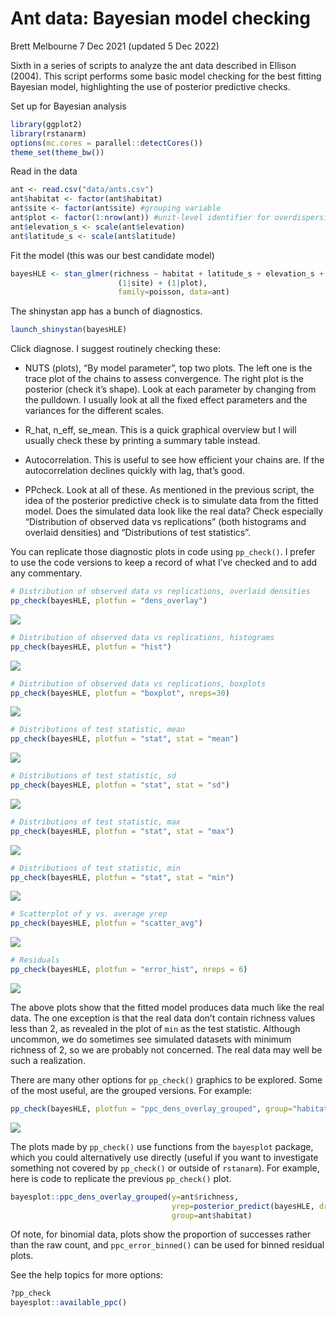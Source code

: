 Ant data: Bayesian model checking
================
Brett Melbourne
7 Dec 2021 (updated 5 Dec 2022)

Sixth in a series of scripts to analyze the ant data described in
Ellison (2004). This script performs some basic model checking for the
best fitting Bayesian model, highlighting the use of posterior
predictive checks.

Set up for Bayesian analysis

``` r
library(ggplot2)
library(rstanarm)
options(mc.cores = parallel::detectCores())
theme_set(theme_bw())
```

Read in the data

``` r
ant <- read.csv("data/ants.csv")
ant$habitat <- factor(ant$habitat)
ant$site <- factor(ant$site) #grouping variable
ant$plot <- factor(1:nrow(ant)) #unit-level identifier for overdispersion
ant$elevation_s <- scale(ant$elevation)
ant$latitude_s <- scale(ant$latitude)
```

Fit the model (this was our best candidate model)

``` r
bayesHLE <- stan_glmer(richness ~ habitat + latitude_s + elevation_s + 
                        (1|site) + (1|plot), 
                        family=poisson, data=ant)
```

The shinystan app has a bunch of diagnostics.

``` r
launch_shinystan(bayesHLE)
```

Click diagnose. I suggest routinely checking these:

- NUTS (plots), “By model parameter”, top two plots. The left one is the
  trace plot of the chains to assess convergence. The right plot is the
  posterior (check it’s shape). Look at each parameter by changing from
  the pulldown. I usually look at all the fixed effect parameters and
  the variances for the different scales.

- R_hat, n_eff, se_mean. This is a quick graphical overview but I will
  usually check these by printing a summary table instead.

- Autocorrelation. This is useful to see how efficient your chains are.
  If the autocorrelation declines quickly with lag, that’s good.

- PPcheck. Look at all of these. As mentioned in the previous script,
  the idea of the posterior predictive check is to simulate data from
  the fitted model. Does the simulated data look like the real data?
  Check especially “Distribution of observed data vs replications” (both
  histograms and overlaid densities) and “Distributions of test
  statistics”.

You can replicate those diagnostic plots in code using `pp_check()`. I
prefer to use the code versions to keep a record of what I’ve checked
and to add any commentary.

``` r
# Distribution of observed data vs replications, overlaid densities
pp_check(bayesHLE, plotfun = "dens_overlay")
```

![](15_4_ants_bayes_diagnostics_files/figure-gfm/unnamed-chunk-5-1.png)<!-- -->

``` r
# Distribution of observed data vs replications, histograms
pp_check(bayesHLE, plotfun = "hist")
```

![](15_4_ants_bayes_diagnostics_files/figure-gfm/unnamed-chunk-5-2.png)<!-- -->

``` r
# Distribution of observed data vs replications, boxplots
pp_check(bayesHLE, plotfun = "boxplot", nreps=30)
```

![](15_4_ants_bayes_diagnostics_files/figure-gfm/unnamed-chunk-5-3.png)<!-- -->

``` r
# Distributions of test statistic, mean
pp_check(bayesHLE, plotfun = "stat", stat = "mean")
```

![](15_4_ants_bayes_diagnostics_files/figure-gfm/unnamed-chunk-5-4.png)<!-- -->

``` r
# Distributions of test statistic, sd
pp_check(bayesHLE, plotfun = "stat", stat = "sd")
```

![](15_4_ants_bayes_diagnostics_files/figure-gfm/unnamed-chunk-5-5.png)<!-- -->

``` r
# Distributions of test statistic, max
pp_check(bayesHLE, plotfun = "stat", stat = "max")
```

![](15_4_ants_bayes_diagnostics_files/figure-gfm/unnamed-chunk-5-6.png)<!-- -->

``` r
# Distributions of test statistic, min
pp_check(bayesHLE, plotfun = "stat", stat = "min")
```

![](15_4_ants_bayes_diagnostics_files/figure-gfm/unnamed-chunk-5-7.png)<!-- -->

``` r
# Scatterplot of y vs. average yrep
pp_check(bayesHLE, plotfun = "scatter_avg")
```

![](15_4_ants_bayes_diagnostics_files/figure-gfm/unnamed-chunk-5-8.png)<!-- -->

``` r
# Residuals
pp_check(bayesHLE, plotfun = "error_hist", nreps = 6)
```

![](15_4_ants_bayes_diagnostics_files/figure-gfm/unnamed-chunk-5-9.png)<!-- -->

The above plots show that the fitted model produces data much like the
real data. The one exception is that the real data don’t contain
richness values less than 2, as revealed in the plot of `min` as the
test statistic. Although uncommon, we do sometimes see simulated
datasets with minimum richness of 2, so we are probably not concerned.
The real data may well be such a realization.

There are many other options for `pp_check()` graphics to be explored.
Some of the most useful, are the grouped versions. For example:

``` r
pp_check(bayesHLE, plotfun = "ppc_dens_overlay_grouped", group="habitat", nreps=30)
```

![](15_4_ants_bayes_diagnostics_files/figure-gfm/unnamed-chunk-6-1.png)<!-- -->

The plots made by `pp_check()` use functions from the `bayesplot`
package, which you could alternatively use directly (useful if you want
to investigate something not covered by `pp_check()` or outside of
`rstanarm`). For example, here is code to replicate the previous
`pp_check()` plot.

``` r
bayesplot::ppc_dens_overlay_grouped(y=ant$richness, 
                                    yrep=posterior_predict(bayesHLE, draws=30), 
                                    group=ant$habitat)
```

Of note, for binomial data, plots show the proportion of successes
rather than the raw count, and `ppc_error_binned()` can be used for
binned residual plots.

See the help topics for more options:

``` r
?pp_check
bayesplot::available_ppc()
```
